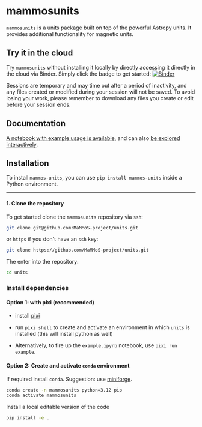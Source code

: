 # mammosunits

`mammosunits` is a units package built on top of the powerful Astropy units.
It provides additional functionality for magnetic units.

## Try it in the cloud
Try `mammosunits` without installing it locally by directly accessing it directly in the cloud
via Binder.
Simply click the badge to get started: [![Binder](https://mybinder.org/badge_logo.svg)](https://mybinder.org/v2/gh/MaMMoS-project/units/latest?urlpath=%2Fdoc%2Ftree%2Fdocs%2Fexample.ipynb)

Sessions are temporary and may time out after a period of inactivity, and any files
created or modified during your session will not be saved.
To avoid losing your work, please remember to download any files you create or edit
before your session ends.

## Documentation

[A notebook with example usage is available](docs/example.ipynb), and can also 
[be explored interactively](https://mybinder.org/v2/gh/MaMMoS-project/units/latest?urlpath=%2Fdoc%2Ftree%2Fdocs%2Fexample.ipynb).

## Installation

To install `mammos-units`, you can use `pip install mammos-units` inside a Python environment.

-------------------------
#### 1. Clone the repository

To get started clone the `mammosunits` repository via `ssh`:

```bash
git clone git@github.com:MaMMoS-project/units.git
```
or `https` if you don't have an `ssh` key:

```bash
git clone https://github.com/MaMMoS-project/units.git
```

The enter into the repository:

```bash
cd units
```

### Install dependencies

#### Option 1: with pixi (recommended)

- install [pixi](https://pixi.sh)

- run `pixi shell` to create and activate an environment in which `units` is installed (this will install python as well)

- Alternatively, to fire up the `example.ipynb` notebook, use `pixi run example`.

#### Option 2: Create and activate `conda` environment

If required install `conda`. Suggestion: use [miniforge](https://github.com/conda-forge/miniforge).

```bash
conda create -n mammosunits python=3.12 pip
conda activate mammosunits
```

Install a local editable version of the code

```bash
pip install -e .
```
